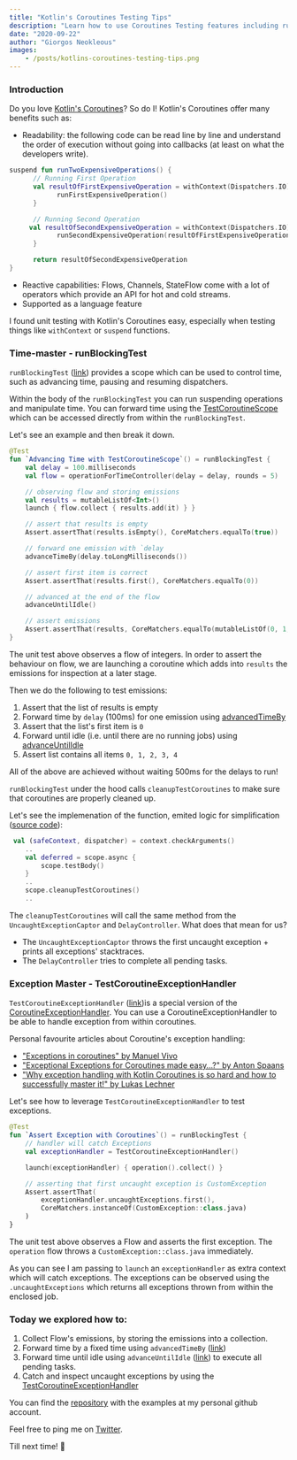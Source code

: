 ```yaml
---
title: "Kotlin's Coroutines Testing Tips"
description: "Learn how to use Coroutines Testing features including runBlockingTest, TestCoroutineScope and TestCoroutineExceptionHandler"
date: "2020-09-22"
author: "Giorgos Neokleous"
images: 
    - /posts/kotlins-coroutines-testing-tips.png
---
```


### Introduction

Do you love [Kotlin's Coroutines](https://kotlinlang.org/docs/reference/coroutines-overview.html)? So do I! Kotlin's Coroutines offer many benefits such as: 

- Readability: the following code can be read line by line and understand the order of execution without going into callbacks (at least on what the developers write).
```kotlin
suspend fun runTwoExpensiveOperations() {
      // Running First Operation 
      val resultOfFirstExpensiveOperation = withContext(Dispatchers.IO) {        
            runFirstExpensiveOperation()
      }

      // Running Second Operation
     val resultOfSecondExpensiveOperation = withContext(Dispatchers.IO) {
            runSecondExpensiveOperation(resultOfFirstExpensiveOperation)
      }

      return resultOfSecondExpensiveOperation
}
```
- Reactive capabilities: Flows, Channels, StateFlow come with a lot of operators which provide an API for hot and cold streams. 
- Supported as a language feature

I found unit testing with Kotlin's Coroutines easy, especially when testing things like `withContext` or `suspend` functions. 

### Time-master - runBlockingTest 
`runBlockingTest` ([link](https://kotlin.github.io/kotlinx.coroutines/kotlinx-coroutines-test/kotlinx.coroutines.test/run-blocking-test.html)) provides a scope which can be used to control time, such as advancing time, pausing and resuming dispatchers. 

Within the body of the `runBlockingTest` you can run suspending operations and manipulate time. You can forward time using the [TestCoroutineScope](https://kotlin.github.io/kotlinx.coroutines/kotlinx-coroutines-test/kotlinx.coroutines.test/-test-coroutine-scope/index.html) which can be accessed directly from within the `runBlockingTest`. 

Let's see an example and then break it down.

```kotlin
@Test
fun `Advancing Time with TestCoroutineScope`() = runBlockingTest {
    val delay = 100.milliseconds
    val flow = operationForTimeController(delay = delay, rounds = 5)

    // observing flow and storing emissions
    val results = mutableListOf<Int>()
    launch { flow.collect { results.add(it) } }

    // assert that results is empty
    Assert.assertThat(results.isEmpty(), CoreMatchers.equalTo(true))

    // forward one emission with `delay
    advanceTimeBy(delay.toLongMilliseconds())

    // assert first item is correct
    Assert.assertThat(results.first(), CoreMatchers.equalTo(0))

    // advanced at the end of the flow
    advanceUntilIdle()

    // assert emissions
    Assert.assertThat(results, CoreMatchers.equalTo(mutableListOf(0, 1, 2, 3, 4)))
}
```

The unit test above observes a flow of integers. In order to assert the behaviour on flow, we are launching a coroutine which adds into `results` the emissions for inspection at a later stage.

Then we do the following to test emissions:
1. Assert that the list of results is empty
2. Forward time by `delay` (100ms) for one emission using [advancedTimeBy](https://kotlin.github.io/kotlinx.coroutines/kotlinx-coroutines-test/kotlinx.coroutines.test/-delay-controller/advance-time-by.html)
3. Assert that the list's first item is `0`
4. Forward until idle (i.e. until there are no running jobs) using [advanceUntilIdle](https://kotlin.github.io/kotlinx.coroutines/kotlinx-coroutines-test/kotlinx.coroutines.test/-delay-controller/advance-until-idle.html)
5. Assert list contains all items `0, 1, 2, 3, 4` 

All of the above are achieved without waiting 500ms for the delays to run!

`runBlockingTest` under the hood calls `cleanupTestCoroutines` to make sure that coroutines are properly cleaned up.

Let's see the implemenation of the function, emited logic for simplification ([source code](https://github.com/Kotlin/kotlinx.coroutines/blob/master/kotlinx-coroutines-test/src/TestBuilders.kt#L45)): 
```kotlin
 val (safeContext, dispatcher) = context.checkArguments()
    ..
    val deferred = scope.async {
        scope.testBody()
    }
    ..
    scope.cleanupTestCoroutines()
    ..
```

The `cleanupTestCoroutines` will call the same method from the `UncaughtExceptionCaptor` and `DelayController`. What does that mean for us?
- The `UncaughtExceptionCaptor` throws the first uncaught exception + prints all exceptions' stacktraces.
- The `DelayController` tries to complete all pending tasks. 

### Exception Master - TestCoroutineExceptionHandler

`TestCoroutineExceptionHandler` ([link](https://kotlin.github.io/kotlinx.coroutines/kotlinx-coroutines-test/kotlinx.coroutines.test/-test-coroutine-exception-handler/))is a special version of the [CoroutineExceptionHandler](https://kotlin.github.io/kotlinx.coroutines/kotlinx-coroutines-core/kotlinx.coroutines/-coroutine-exception-handler/index.html). You can use a CoroutineExceptionHandler to be able to handle exception from within coroutines. 

Personal favourite articles about Coroutine's exception handling: 
- ["Exceptions in coroutines" by Manuel Vivo](https://medium.com/androiddevelopers/exceptions-in-coroutines-ce8da1ec060c)
- ["Exceptional Exceptions for Coroutines made easy…?" by Anton Spaans](https://medium.com/the-kotlin-chronicle/coroutine-exceptions-3378f51a7d33)
- ["Why exception handling with Kotlin Coroutines is so hard and how to successfully master it!" by Lukas Lechner](https://www.lukaslechner.com/why-exception-handling-with-kotlin-coroutines-is-so-hard-and-how-to-successfully-master-it/)


Let's see how to leverage `TestCoroutineExceptionHandler` to test exceptions.

```kotlin
@Test
fun `Assert Exception with Coroutines`() = runBlockingTest {
    // handler will catch Exceptions
    val exceptionHandler = TestCoroutineExceptionHandler()

    launch(exceptionHandler) { operation().collect() }

    // asserting that first uncaught exception is CustomException
    Assert.assertThat(
        exceptionHandler.uncaughtExceptions.first(),
        CoreMatchers.instanceOf(CustomException::class.java)
    )
}
```

The unit test above observes a Flow and asserts the first exception. The `operation` flow throws a `CustomException::class.java` immediately.

As you can see I am passing to `launch` an `exceptionHandler` as extra context which will catch exceptions. The exceptions can be observed using the `.uncaughtExceptions` which returns all exceptions thrown from within the enclosed job.

### Today we explored how to:
1. Collect Flow's emissions, by storing the emissions into a collection.
2. Forward time by a fixed time using `advancedTimeBy` ([link](https://kotlin.github.io/kotlinx.coroutines/kotlinx-coroutines-test/kotlinx.coroutines.test/-delay-controller/advance-time-by.html))
3. Forward time until idle using `advanceUntilIdle` ([link](https://kotlin.github.io/kotlinx.coroutines/kotlinx-coroutines-test/kotlinx.coroutines.test/-delay-controller/advance-until-idle.html)) to execute all pending tasks.
4. Catch and inspect uncaught exceptions by using the [TestCoroutineExceptionHandler](https://kotlin.github.io/kotlinx.coroutines/kotlinx-coroutines-test/kotlinx.coroutines.test/-test-coroutine-exception-handler/)

You can find the [repository](https://github.com/giorgosneokleous93/SampleCoroutinesTestBlogPost) with the examples at my personal github account.

Feel free to ping me on [Twitter](https://twitter.com/neokleoys2005).

Till next time! 👋